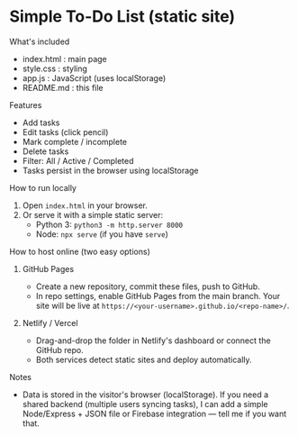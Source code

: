 Simple To-Do List (static site)
===============================

What's included
- index.html : main page
- style.css  : styling
- app.js     : JavaScript (uses localStorage)
- README.md  : this file

Features
- Add tasks
- Edit tasks (click pencil)
- Mark complete / incomplete
- Delete tasks
- Filter: All / Active / Completed
- Tasks persist in the browser using localStorage

How to run locally
1. Open `index.html` in your browser.
2. Or serve it with a simple static server:
   - Python 3: `python3 -m http.server 8000`
   - Node: `npx serve` (if you have `serve`)

How to host online (two easy options)
1. GitHub Pages
   - Create a new repository, commit these files, push to GitHub.
   - In repo settings, enable GitHub Pages from the main branch. Your site will be live at `https://<your-username>.github.io/<repo-name>/`.

2. Netlify / Vercel
   - Drag-and-drop the folder in Netlify's dashboard or connect the GitHub repo.
   - Both services detect static sites and deploy automatically.

Notes
- Data is stored in the visitor's browser (localStorage). If you need a shared backend (multiple users syncing tasks), I can add a simple Node/Express + JSON file or Firebase integration — tell me if you want that.
